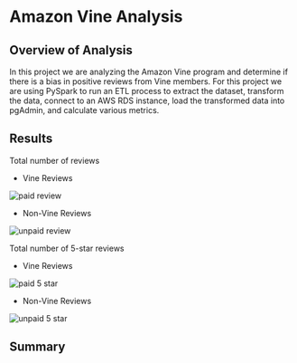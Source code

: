 # Amazon Vine Analysis
## Overview of Analysis
In this project we are analyzing the Amazon Vine program and determine if there is a bias in positive reviews from Vine members. For this project we are using PySpark to run an ETL process to extract the dataset, transform the data, connect to an AWS RDS instance, load the transformed data into pgAdmin, and calculate various metrics.
## Results

Total number of reviews

- Vine Reviews 

![paid review](https://user-images.githubusercontent.com/66500222/184558290-0cdee7b2-5ce2-4abc-8e42-2a7fe98e1fa5.png)

- Non-Vine Reviews

![unpaid review](https://user-images.githubusercontent.com/66500222/184558303-679cbe57-d9ed-45a4-899d-c32e49faaac7.png)


Total number of 5-star reviews

- Vine Reviews 

![paid 5 star](https://user-images.githubusercontent.com/66500222/184558494-5847b626-f988-413d-9a26-0882887b1393.png)

- Non-Vine Reviews

![unpaid 5 star](https://user-images.githubusercontent.com/66500222/184558497-367f310a-9e47-44b4-8430-67b6f8e049af.png)


## Summary
